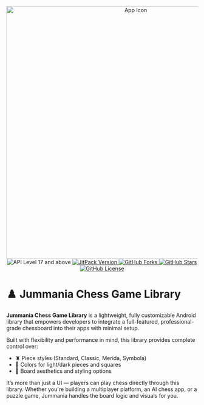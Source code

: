 <p align="center">
   <img src="https://github.com/user-attachments/assets/b17218f0-d731-4c77-afb0-90ae43cec929" alt="App Icon" width="666">
   <br>
   <img src="https://img.shields.io/badge/API-17%2B-brightgreen.svg?style=flat" alt="API Level 17 and above"/>
   <a href="https://jitpack.io/#Jumman04/Jummania-Chess-Game">
   <img src="https://jitpack.io/v/Jumman04/Jummania-Chess-Game.svg" alt="JitPack Version"/>
   </a>
   <a href="https://github.com/Jumman04/Jummania-Chess-Game/network/members">
   <img src="https://img.shields.io/github/forks/Jumman04/Jummania-Chess-Game" alt="GitHub Forks"/>
   </a>
   <a href="https://github.com/Jumman04/Jummania-Chess-Game/stargazers">
   <img src="https://img.shields.io/github/stars/Jumman04/Jummania-Chess-Game" alt="GitHub Stars"/>
   </a>
   <a href="https://github.com/Jumman04/Jummania-Chess-Game/blob/master/LICENSE.md">
   <img src="https://img.shields.io/github/license/Jumman04/Jummania-Chess-Game" alt="GitHub License"/>
   </a>
</p>

# ♟️ Jummania Chess Game Library

**Jummania Chess Game Library** is a lightweight, fully customizable Android library that empowers developers to integrate a full-featured, professional-grade chessboard into their apps with minimal setup.

Built with flexibility and performance in mind, this library provides complete control over:
- ♜ Piece styles (Standard, Classic, Merida, Symbola)
- 🎨 Colors for light/dark pieces and squares
- 🧩 Board aesthetics and styling options

It’s more than just a UI — players can play chess directly through this library. Whether you're building a multiplayer platform, an AI chess app, or a puzzle game, Jummania handles the board logic and visuals for you.
